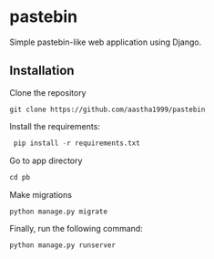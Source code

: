 # pastebin
Simple pastebin-like web application using Django.

## Installation
Clone the repository
```
git clone https://github.com/aastha1999/pastebin
```
Install the requirements:
```python
 pip install -r requirements.txt
```
Go to app directory
```python
cd pb
```
Make migrations
```python
python manage.py migrate
```
Finally, run the following command:
```python
python manage.py runserver
```
